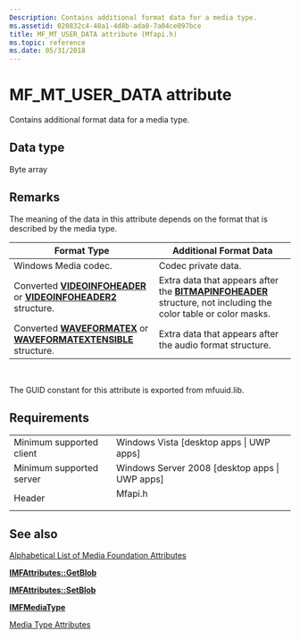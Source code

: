 ```yaml
---
Description: Contains additional format data for a media type.
ms.assetid: 020832c4-40a1-4d8b-ada0-7a04ce097bce
title: MF_MT_USER_DATA attribute (Mfapi.h)
ms.topic: reference
ms.date: 05/31/2018
---
```


# MF\_MT\_USER\_DATA attribute

Contains additional format data for a media type.

## Data type

Byte array

## Remarks

The meaning of the data in this attribute depends on the format that is described by the media type.



| Format Type                                                                                                           | Additional Format Data                                                                                                                    |
|-----------------------------------------------------------------------------------------------------------------------|-------------------------------------------------------------------------------------------------------------------------------------------|
| Windows Media codec.                                                                                                  | Codec private data.                                                                                                                       |
| Converted [**VIDEOINFOHEADER**](https://msdn.microsoft.com/library/Dd407325(v=VS.85).aspx) or [**VIDEOINFOHEADER2**](https://msdn.microsoft.com/library/Dd407326(v=VS.85).aspx) structure.   | Extra data that appears after the [**BITMAPINFOHEADER**](https://msdn.microsoft.com/library/Dd318229(v=VS.85).aspx) structure, not including the color table or color masks. |
| Converted [**WAVEFORMATEX**](https://msdn.microsoft.com/library/Dd390970(v=VS.85).aspx) or [**WAVEFORMATEXTENSIBLE**](https://msdn.microsoft.com/library/Dd390971(v=VS.85).aspx) structure. | Extra data that appears after the audio format structure.                                                                                 |



 

The GUID constant for this attribute is exported from mfuuid.lib.

## Requirements



|                                     |                                                                                    |
|-------------------------------------|------------------------------------------------------------------------------------|
| Minimum supported client<br/> | Windows Vista \[desktop apps \| UWP apps\]<br/>                              |
| Minimum supported server<br/> | Windows Server 2008 \[desktop apps \| UWP apps\]<br/>                        |
| Header<br/>                   | <dl> <dt>Mfapi.h</dt> </dl> |



## See also

<dl> <dt>

[Alphabetical List of Media Foundation Attributes](alphabetical-list-of-media-foundation-attributes.md)
</dt> <dt>

[**IMFAttributes::GetBlob**](/windows/desktop/api/mfobjects/nf-mfobjects-imfattributes-getblob)
</dt> <dt>

[**IMFAttributes::SetBlob**](/windows/desktop/api/mfobjects/nf-mfobjects-imfattributes-setblob)
</dt> <dt>

[**IMFMediaType**](/windows/desktop/api/mfobjects/nn-mfobjects-imfmediatype)
</dt> <dt>

[Media Type Attributes](media-type-attributes.md)
</dt> </dl>

 

 




